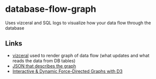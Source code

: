 # database-flow-graph
Uses vizceral and SQL logs to visualize how your data flow through the database

## Links

* [vizceral](https://github.com/Netflix/vizceral) used to render graph of data flow (what updates and what reads the data from DB tables)
* [JSON that describes the graph](https://github.com/Netflix/vizceral/wiki/How-to-Use#graph-data-format)
* [Interactive & Dynamic Force-Directed Graphs with D3](https://medium.com/ninjaconcept/interactive-dynamic-force-directed-graphs-with-d3-da720c6d7811)
